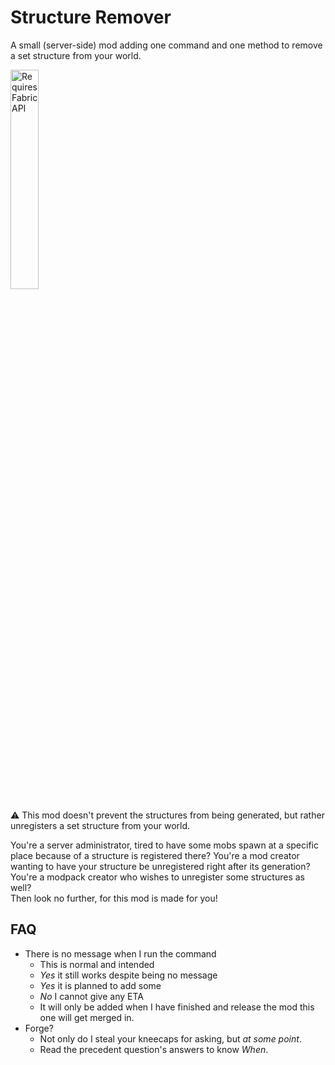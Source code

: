 # Structure Remover

A small (server-side) mod adding one command and one method to remove a set structure from your world.

[<img alt="Requires Fabric API" src="https://i.imgur.com/Ol1Tcf8.png" width="30%">](https://modrinth.com/mod/fabric-api)

:warning: This mod doesn't prevent the structures from being generated, but rather unregisters a set structure from your world.

You're a server administrator, tired to have some mobs spawn at a specific place because of a structure is registered there? You're a mod creator wanting to have your structure be unregistered right after its generation? You're a modpack creator who wishes to unregister some structures as well?<br>
Then look no further, for this mod is made for you!

## FAQ

* There is no message when I run the command
  * This is normal and intended
  * _Yes_ it still works despite being no message
  * _Yes_ it is planned to add some
  * _No_ I cannot give any ETA
  * It will only be added when I have finished and release the mod this one will get merged in.
* Forge?
  * Not only do I steal your kneecaps for asking, but *at some point*.
  * Read the precedent question's answers to know _When_.